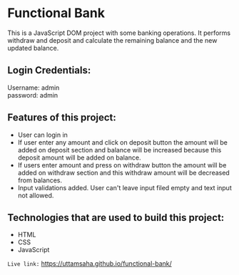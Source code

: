 # Functional Bank

This is a JavaScript DOM project with some banking operations. It performs withdraw and deposit and calculate the remaining balance and the new updated balance.

## Login Credentials:
Username: admin <br>
password: admin

## Features of this project:

- User can login in
- If user enter any amount and click on deposit button the amount will be added on deposit section and balance will be increased because this deposit amount will be added on balance.
- If users enter amount and press on withdraw button the amount will be added on withdraw section and this withdraw amount will be decreased from balances.
- Input validations added. User can't leave input filed empty and text input not allowed.

## Technologies that are used to build this project:
* HTML
* CSS
* JavaScript

`Live link:` https://uttamsaha.github.io/functional-bank/


